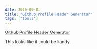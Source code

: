 ```yaml
---
date: 2025-09-01
title: "Github Profile Header Generator"
tags: ["tools"]
---
```


[Github Profile Header Generator](https://leviarista.github.io/github-profile-header-generator/)

This looks like it could be handy.
